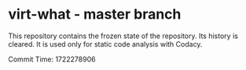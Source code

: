 # virt-what - master branch

This repository contains the frozen state of the repository.
Its history is cleared. It is used only for static code
analysis with Codacy.

Commit Time: 1722278906